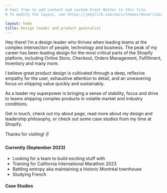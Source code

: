 ```yaml
---
# Feel free to add content and custom Front Matter to this file.
# To modify the layout, see https://jekyllrb.com/docs/themes/#overriding-theme-defaults

layout: home
title: Design leader and product generalist
---
```


Hey there! I’m a design leader who thrives when leading teams at the complex intersection of people, technology and business. The peak of my career has been leading design for the most critical parts of the Shopify platform, including Online Store, Checkout, Orders Management, Fulfillment, Inventory and many more. 

I believe great product design is cultivated through a deep, reflexive empathy for the user, exhaustive attention to detail, and an unwavering focus on shipping value quickly and sustainably.

As a leader my superpower is bringing a sense of stability, focus and drive to teams shipping complex products in volatile market and industry conditions.

Get in touch, check out my about page, read more about my design and leadership philosophy, or check out some case studies from my time at Shopify.

Thanks for visiting! <span class="emoji">&#x270C;</span>

#### Currently (September 2023)

- Looking for a team to build exciting stuff with
- Training for California International Marathon 2023
- Battling entropy aka maintaining a historic Montréal townhouse
- Studying French


#### Case Studies

